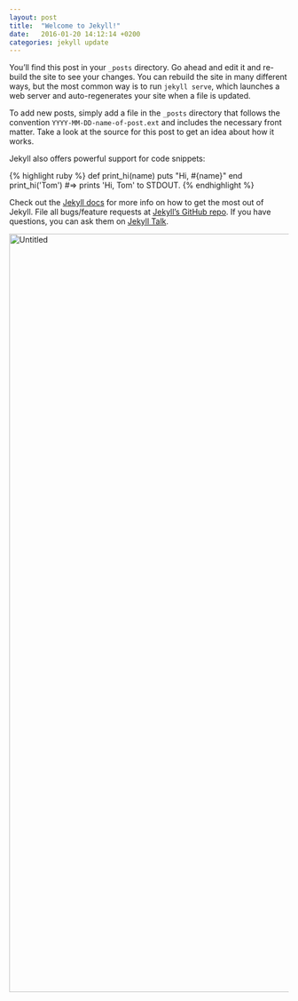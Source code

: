 ```yaml
---
layout: post
title:  "Welcome to Jekyll!"
date:   2016-01-20 14:12:14 +0200
categories: jekyll update
---
```

You’ll find this post in your `_posts` directory. Go ahead and edit it and re-build the site to see your changes. You can rebuild the site in many different ways, but the most common way is to run `jekyll serve`, which launches a web server and auto-regenerates your site when a file is updated.

To add new posts, simply add a file in the `_posts` directory that follows the convention `YYYY-MM-DD-name-of-post.ext` and includes the necessary front matter. Take a look at the source for this post to get an idea about how it works.

Jekyll also offers powerful support for code snippets:

{% highlight ruby %}
def print_hi(name)
  puts "Hi, #{name}"
end
print_hi('Tom')
#=> prints 'Hi, Tom' to STDOUT.
{% endhighlight %}

Check out the [Jekyll docs][jekyll-docs] for more info on how to get the most out of Jekyll. File all bugs/feature requests at [Jekyll’s GitHub repo][jekyll-gh]. If you have questions, you can ask them on [Jekyll Talk][jekyll-talk].

[jekyll-docs]: http://jekyllrb.com/docs/home
[jekyll-gh]:   https://github.com/jekyll/jekyll
[jekyll-talk]: https://talk.jekyllrb.com/

<a data-flickr-embed="true"  href="https://www.flickr.com/photos/137491954@N07/25871014984/in/datetaken/" title="Untitled"><img src="https://farm2.staticflickr.com/1529/25871014984_7f779b6703_k.jpg" width="2048" height="1365" alt="Untitled"></a><script async src="//embedr.flickr.com/assets/client-code.js" charset="utf-8"></script>

